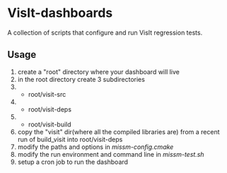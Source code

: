 VisIt-dashboards
================
A collection of scripts that configure and run VisIt regression tests.

Usage
-----
1. create a "root" directory where your dashboard will live
2. in the root directory create 3 subdirectories 
2. * root/visit-src
2. * root/visit-deps
2. * root/visit-build
3. copy the "visit" dir(where all the compiled libraries are) from a recent run of build_visit into root/visit-deps
4. modify the paths and options in *missm-config.cmake* 
5. modify the run environment and command line in *missm-test.sh*
6. setup a cron job to run the dashboard



